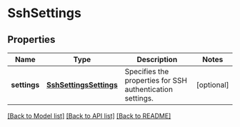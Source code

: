 # SshSettings

## Properties
Name | Type | Description | Notes
------------ | ------------- | ------------- | -------------
**settings** | [**SshSettingsSettings**](SshSettingsSettings.md) | Specifies the properties for SSH authentication settings. | [optional] 

[[Back to Model list]](../README.md#documentation-for-models) [[Back to API list]](../README.md#documentation-for-api-endpoints) [[Back to README]](../README.md)


